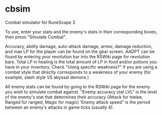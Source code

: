 # cbsim
Combat simulator for RuneScape 3

To use, enter your stats and the enemy's stats in their corresponding boxes, then press "Simulate Combat".

Accuracy, ability damage, auto-attack damage, armor, damage reduction, and max LP for the player can be found on the gear screen.
AADPT can be found by entering your revolution bar into the RSWiki page for revolution bars.
Total LP in healing is the total amount of LP in food and/or potions you have in your inventory.
Check "Using specific weakness?" if you are using a combat style that directly corresponds to a weakness of your enemy (for example, slash style VS abyssal demons.)

All enemy stats can be found by going to the RSWiki page for the enemy you wish to simulate combat against.
"Enemy accuracy stat LVL" is the level of the enemy's stat that determines their accuracy (Attack for melee, Ranged for ranged, Magic for magic)
'Enemy attack speed" is the period between an enemy's attacks in game ticks (usually 4).
